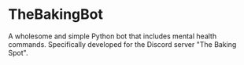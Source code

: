 # TheBakingBot
A wholesome and simple Python bot that includes mental health commands. Specifically developed for the Discord server "The Baking Spot".
